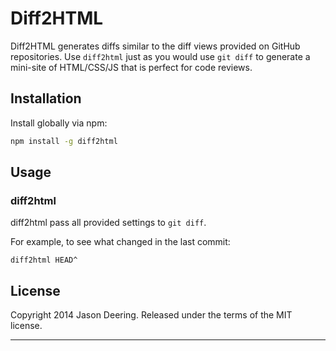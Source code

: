 # Diff2HTML

Diff2HTML generates diffs similar to the diff views provided on GitHub repositories.
Use `diff2html` just as you would use `git diff` to generate a mini-site of HTML/CSS/JS
that is perfect for code reviews.

## Installation

Install globally via npm:

```sh
npm install -g diff2html
```

## Usage

### diff2html

diff2html pass all provided settings to `git diff`.

For example, to see what changed in the last commit:

	diff2html HEAD^

## License

Copyright 2014 Jason Deering. Released under the terms of the MIT license.

---

